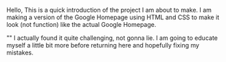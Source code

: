 Hello,
This is a quick introduction of the project I am about to make.
I am making a version of the Google Homepage using HTML and CSS to make it look (not function) like the actual Google Homepage.

"<This is a comment after trying to make it happen>"
   I actually found it quite challenging, not gonna lie. I am going to educate myself a little bit more before returning here and hopefully fixing my mistakes.
    

